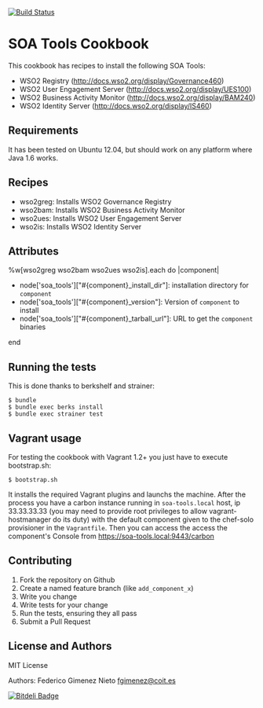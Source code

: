 [![Build Status](https://travis-ci.org/fgimenez/soa-tools-cookbook.png)](https://travis-ci.org/fgimenez/soa-tools-cookbook)

SOA Tools Cookbook
=================
This cookbook has recipes to install the following SOA Tools:

* WSO2 Registry (http://docs.wso2.org/display/Governance460)
* WSO2 User Engagement Server (http://docs.wso2.org/display/UES100)
* WSO2 Business Activity Monitor (http://docs.wso2.org/display/BAM240)
* WSO2 Identity Server (http://docs.wso2.org/display/IS460)

Requirements
------------

It has been tested on Ubuntu 12.04, but should work on any platform where Java 1.6 works. 

Recipes
-------
* wso2greg: Installs WSO2 Governance Registry
* wso2bam: Installs WSO2 Business Activity Monitor
* wso2ues: Installs WSO2 User Engagement Server
* wso2is: Installs WSO2 Identity Server

Attributes
----------
%w[wso2greg wso2bam wso2ues wso2is].each do |component|
* node['soa_tools']["#{component}_install_dir"]: installation directory for ```component```
* node['soa_tools']["#{component}_version"]: Version of ```component``` to install
* node['soa_tools']["#{component}_tarball_url"]: URL to get the ```component``` binaries

end

Running the tests
-----------------

This is done thanks to berkshelf and strainer:

    $ bundle
    $ bundle exec berks install
    $ bundle exec strainer test

Vagrant usage
-------------

For testing the cookbook with Vagrant 1.2+ you just have to execute bootstrap.sh:

    $ bootstrap.sh

It installs the required Vagrant plugins and launchs the machine. After the process you have a carbon instance running in ```soa-tools.local``` host, ip 33.33.33.33 (you may need to provide root privileges to allow vagrant-hostmanager do its duty) with the default component given to the chef-solo provisioner in the ```Vagrantfile```. Then you can access the access the component's Console from https://soa-tools.local:9443/carbon

Contributing
------------

1. Fork the repository on Github
2. Create a named feature branch (like `add_component_x`)
3. Write you change
4. Write tests for your change
5. Run the tests, ensuring they all pass
6. Submit a Pull Request

License and Authors
-------------------
MIT License

Authors: Federico Gimenez Nieto <fgimenez@coit.es>


[![Bitdeli Badge](https://d2weczhvl823v0.cloudfront.net/fgimenez/soa-tools-cookbook/trend.png)](https://bitdeli.com/free "Bitdeli Badge")

